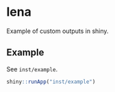 <!-- badges: start -->
<!-- badges: end -->

# lena

Example of custom outputs in shiny.

## Example

See `inst/example`.

```r
shiny::runApp("inst/example")
```
